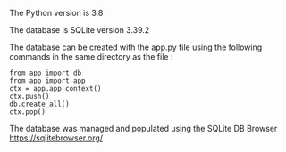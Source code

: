 The Python version is 3.8

The database is SQLite version 3.39.2

The database can be created with the app.py file using the following commands in the same directory as the file :

```
from app import db
from app import app
ctx = app.app_context()
ctx.push()
db.create_all()
ctx.pop()
```
The database was managed and populated using the SQLite DB Browser https://sqlitebrowser.org/
